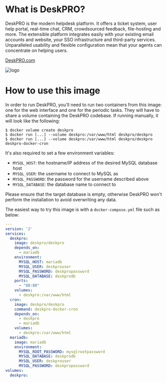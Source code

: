 # What is DeskPRO?

DeskPRO is the modern helpdesk platform. It offers a ticket system, user help portal, real-time chat, CRM, crowdsourced feedback, file-hosting and more. The extensible platform integrates easily with your existing email accounts and website, your SSO infrastructure and third-party services. Unparalleled usability and flexible configuration mean that your agents can concentrate on helping users.

[DeskPRO.com](https://www.deskpro.com/)

![logo](https://www.deskpro.com/assets/build/img/deskpro/logo.png)

# How to use this image

In order to run DeskPRO, you'll need to run two containers from this image: one for the web interface and one for the periodic tasks. They will have to share a volume containing the DeskPRO codebase. If running manually, it will look like the following:

```console
$ docker volume create deskpro
$ docker run [...] --volume deskpro:/var/www/html deskpro/deskpro
$ docker run [...] --volume deskpro:/var/www/html deskpro/deskpro deskpro-docker-cron
```

It's also required to set a few environment variables:

* `MYSQL_HOST`: the hostname/IP address of the desired MySQL database host
* `MYSQL_USER`: the username to connect to MySQL as
* `MYSQL_PASSWORD`: the password for the username described above
* `MYSQL_DATABASE`: the database name to connect to

Please ensure that the target database is empty, otherwise DeskPRO won't perform the installation to avoid overwriting any data.

The easiest way to try this image is with a `docker-compose.yml` file such as below:

```yaml
---
version: '2'
services:
  deskpro:
    image: deskpro/deskpro
    depends_on:
      - mariadb
    environment:
      MYSQL_HOST: mariadb
      MYSQL_USER: deskprouser
      MYSQL_PASSWORD: deskpropassword
      MYSQL_DATABASE: deskprodb
    ports:
      - "80:80"
    volumes:
      - deskpro:/var/www/html
  cron:
    image: deskpro/deskpro
    command: deskpro-docker-cron
    depends_on:
      - deskpro
      - mariadb
    volumes:
      - deskpro:/var/www/html
  mariadb:
    image: mariadb
    environment:
      MYSQL_ROOT_PASSWORD: mysqlrootpassword
      MYSQL_DATABASE: deskprodb
      MYSQL_USER: deskprouser
      MYSQL_PASSWORD: deskpropassword
volumes:
  deskpro:
```
